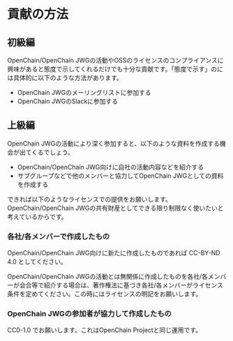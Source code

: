 # 貢献の方法

## 初級編
OpenChain/OpenChain JWGの活動やOSSのライセンスのコンプライアンスに興味があると態度で示してくれるだけでも十分な貢献です。「態度で示す」のには具体的に以下のような方法があります。

- OpenChain JWGのメーリングリストに参加する
- OpenChain JWGのSlackに参加する

## 上級編

OpenChain JWGの活動により深く参加すると、以下のような資料を作成する機会が出てくるでしょう。

- OpenChain/OpenChain JWG向けに自社の活動内容などを紹介する
- サブグループなどで他のメンバーと協力してOpenChain JWGとしての資料を作成する

できれば以下のようなライセンスでの提供をお願いします。OpenChain/OpenChain JWGの共有財産としてできる限り制限なく使いたいと考えているからです。

### 各社/各メンバーで作成したもの
OpenChain/OpenChain JWG向けに新たに作成したものであれば CC-BY-ND 4.0 としてください。

OpenChain/OpenChain JWGの活動とは無関係に作成したものを各社/各メンバーが会合等で紹介する場合は、著作権法に基づき各社/各メンバーがライセンス条件を定めてください。この時にはライセンスの明記をお願いします。

### OpenChain JWGの参加者が協力して作成したもの
CC0-1.0 でお願いします。これはOpenChain Projectと同じ運用です。
